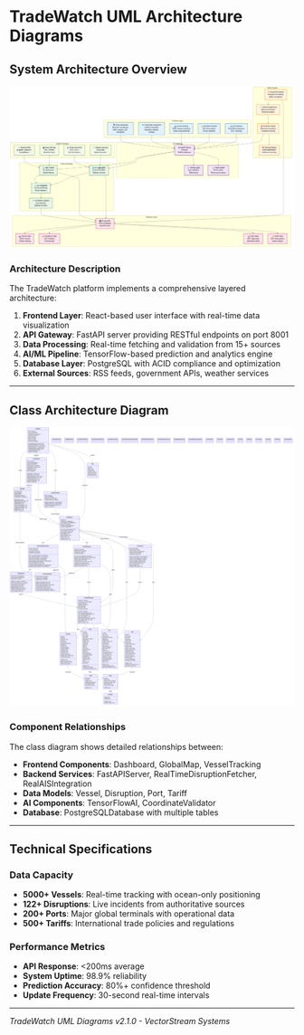 # TradeWatch UML Architecture Diagrams

## System Architecture Overview

![System Architecture](system_architecture_fixed.png)

### Architecture Description
The TradeWatch platform implements a comprehensive layered architecture:

1. **Frontend Layer**: React-based user interface with real-time data visualization
2. **API Gateway**: FastAPI server providing RESTful endpoints on port 8001
3. **Data Processing**: Real-time fetching and validation from 15+ sources
4. **AI/ML Pipeline**: TensorFlow-based prediction and analytics engine
5. **Database Layer**: PostgreSQL with ACID compliance and optimization
6. **External Sources**: RSS feeds, government APIs, weather services

---

## Class Architecture Diagram

![Class Architecture](class_diagram_fixed.png)

### Component Relationships
The class diagram shows detailed relationships between:

- **Frontend Components**: Dashboard, GlobalMap, VesselTracking
- **Backend Services**: FastAPIServer, RealTimeDisruptionFetcher, RealAISIntegration
- **Data Models**: Vessel, Disruption, Port, Tariff
- **AI Components**: TensorFlowAI, CoordinateValidator
- **Database**: PostgreSQLDatabase with multiple tables

---

## Technical Specifications

### Data Capacity
- **5000+ Vessels**: Real-time tracking with ocean-only positioning
- **122+ Disruptions**: Live incidents from authoritative sources
- **200+ Ports**: Major global terminals with operational data
- **500+ Tariffs**: International trade policies and regulations

### Performance Metrics
- **API Response**: <200ms average
- **System Uptime**: 98.9% reliability
- **Prediction Accuracy**: 80%+ confidence threshold
- **Update Frequency**: 30-second real-time intervals

---

*TradeWatch UML Diagrams v2.1.0 - VectorStream Systems*
